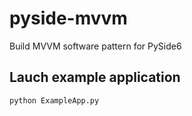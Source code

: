 # pyside-mvvm
Build MVVM software pattern for PySide6

## Lauch example application

```python
python ExampleApp.py
```
